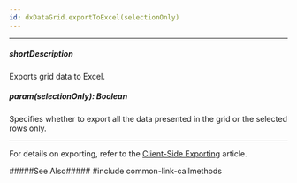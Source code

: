 ```yaml
---
id: dxDataGrid.exportToExcel(selectionOnly)
---
```

---
##### shortDescription
Exports grid data to Excel.

##### param(selectionOnly): Boolean
Specifies whether to export all the data presented in the grid or the selected rows only.

---
For details on exporting, refer to the [Client-Side Exporting](/Documentation/Guide/Widgets/DataGrid/Client-Side_Exporting/) article.

#####See Also#####
#include common-link-callmethods
